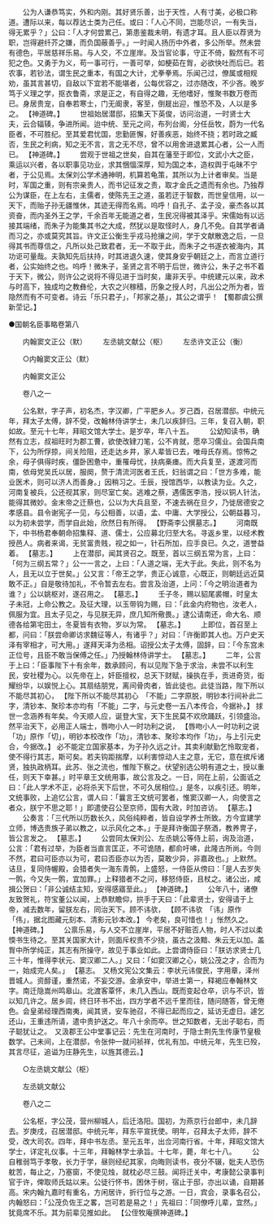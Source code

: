 <!-- { "loadSidebar": true } -->
　　公为人谦恭笃实，外和内刚。其好贤乐善，出于天性，人有寸美，必极口称道。遭际以来，每以荐达士类为己任。或曰：「人心不同，岂能尽识，一有失当，得无累乎？」公曰：「人才何尝累己，第患鉴裁未明，有遗才耳。且人臣以荐贤为职，岂得避纤芥之嫌，而负国蔽善乎。」一时闻人扬历中外者，多公所举。然未尝有德色，平居慈祥乐易。与人交，不立崖岸。及当官论事，守正不倚，毅然有不可犯之色。又勇于为义，苟一事可行，一善可举，如梗茹在胷，必欲快吐而后已。若农事，若钞法，谓生民之重本，有国之大计，尤拳拳焉。乐闻己过，僚属或相规劝，虽其言甚切，自敌以下宜若不能堪者，公每优容之，过亦随改，不少吝。晚岁笃于义理之学，抠衣鲁斋，求是正之，有自得之趣，无他嗜好，惟聚书数万卷而已。身居贵宠，自奉若寒士，门无阍隶，客至，倒屣出迎，惟恐不及，人以是多之。 【神道碑。】 
　　世祖始居潜邸，招集天下英俊，访问治道，一时贤士大夫，云合辐辏，争进所闻。迨中统、至元之间，布列台阁，分任岳牧，蔚为一代名臣者，不可胜纪。至其爱君忧国，忠勤匪懈，好善疾恶，始终不挠；若时政之臧否，生民之利病，知之无不言，言之无不尽，曾不以用舍进退累其心者，公一人而已。 【神道碑。】 
　　尝观于世祖之世矣，自其在藩至于即位，文武小大之臣，乘运以兴者，各以职事见功业，求其悃愊深厚，知为国之本，造权舆于屯昧不宁者，于公见焉。太保刘公学术通神明，机算若龟策，其所以为上计者审矣。当是时，军国之重，则有宗亲贵人，而书记征发之责，取才金氏之遗而有余也。乃独荐公为谋臣，在上左右，主儒者，使陈先王之道，虽若迂于智数，而世皇信用，以一天下，而贻子孙无疆惟休，其迹无得而名焉。呜呼！自孔子、孟子没，豪杰各以其资奋，而内圣外王之学，千余百年无能道之者，生民况得被其泽乎。宋儒始有以远接其端绪，而朱子为能集其书之大成，然犹以是取怪时人，身几不免。自其学者诵而习之，亦或莫究其旨。许文正公衡生乎戎马抢攘之间，学于文献散逸之后，一旦得其书而尊信之，凡所以处己致君者，无一不取于此，而朱子之书遂衣被海内，其功讵可量哉。夫孰知先后扶持，时其进退久速，使其身安乎朝廷之上，而言立道行者，公实始终之也。呜呼！微朱子，圣贤之言不明于后世，微许公，朱子之书不着于天下，微公，则许公之说将不得见进于当时矣，庸非天乎。中统建元以来，政术与时高下，独成均之教彝伦，大农之兴稼穑，历象之授人时，凡出公之所为者，皆隐然而有不可变者。诗云「乐只君子」，「邦家之基」，其公之谓乎！ 【蜀郡虞公撰新茔记。】


●国朝名臣事略卷第八 

　　内翰窦文正公（默） 
　　左丞姚文献公（枢） 
　　左丞许文正公（衡） 

　　○内翰窦文正公（默） 

　　内翰窦文正公 

　　卷八之一 

　　公名默，字子声，初名杰，字汉卿，广平肥乡人。岁己酉，召居潜邸。中统元年，拜太子太傅，辞不受，改翰林侍讲学士，未几以疾辞归。三年，复召入朝，职如故。至元十七年，拜昭文馆大学士。是岁卒，年八十五。 
　　公幼知读书，确然有立志，叔祖旺时为郡工曹，欲使改肄刀笔，公不肯就，愿卒习儒业。会国兵南下，公为所俘掠，间关险阻，还走达乡井，家人辈皆已去，唯母氏存焉。惊怖之余，母子俱得时疾，僵卧困惫中，重罹母忧，扶病槀瘗。而大兵复至，遂渡河而南，依母党吴氏以居，服阕，赘于清流河医者王氏，妇翁谓之曰：「世方多难，能业医术，则可以济人而善身。」因稍习之。壬辰，授馆西华，以教读为业。久之，河南复被兵，公还视其家，则尽室亡矣。逃难之蔡，遇儒医李浩，授以铜人针法，能得其微妙。金末帝之迁蔡也，公以为大兵且至，不速去祸在旦夕，乃徙居德安之孝感县。县令谢宪子一见，与公相善，以语，孟、中庸、大学授公，公朝益暮习，以为初未尝学，而学自此始，欣然日有所得。 【野斋李公撰墓志。】 
　　河南既下，中书杨君奉朝命招集释、道、儒士，公应募北归至大名。寻返乡里，以经术教授邑人。病者来谒，无贫富贵贱，视之如一，针石所加，应手良已。久之，道誉益着。 【墓志。】 
　　上在潜邸，闻其贤召之。既至，首以三纲五常为言，上曰：「何为三纲五常？」公一一言之，上曰：「人道之端，无大于此。失此，则不名为人，且无以立于世矣。」公又言：「帝王之学，贵正心诚意，心既正，则朝廷远近莫敢不正。」自是敬待加礼，不令暂去左右。尝言及治道，上问：「今之明治道者为谁？」公以姚枢对，遂召用之。 【墓志。】 
　　壬子冬，赐以貂尾裘帽，时皇太子未冠，上命公教之。及征大理，以玉带钩为赐，曰：「此金内府物也，汝老人，佩服为宜。且太子见之，与见朕无异，庶几知所儆畏。」逮公请南还，命大名、顺德各给第宅田土，冬夏皆有衣物，岁以为常。 【墓志。】 
　　上即位，首召至上都，问曰：「朕尝命卿访求魏征等人，有诸乎？」对曰：「许衡即其人也。万户史天泽有宰相才，可大用。」遂拜天泽为丞相。诏授公太子太傅，固辞，曰：「今东宫未正位号，且臣不敢当保傅之任。」乃授翰林侍讲学士。 【墓志。】 
　　二年，公言于上曰：「臣事陛下十有余年，数承顾问，有以见陛下急于求治，未尝不以利生民，安社稷为心。以先帝在上，奸臣擅权，总天下财赋，操执在手，贡进奇货，衒耀纷华，以娱悦上心。其扇结朋党，离间骨肉者，皆此徒也。此徒当路，陛下所以不能尽其初心， 【陛下所以不能尽其初心　「不能」二字原脱，明钞本行间补此二字，清钞本、聚珍本亦均有「不能」二字，与元史卷一五八本传合，今据补。】 捄世一念涵养有年矣。今天顺人应，诞登大宝，天下生民莫不欢欣踊跃，引领盛治。然平治天下，必用正人端士，唇吻小人一时功利之说， 【唇吻小人一时功利之说　「功」原作「切」，明钞本校改作「功」，清钞本、聚珍本均作「功」，与上引元史合，今据改。】 必不能定立国家基本，为子孙久远之计。其卖利献勤乞怜取宠者，使不得行其志，斯可矣。若夫钩距揣摩，以利害惊动人主之意，无它，意在摈斥诸贤，独执政柄耳。此苏、张之流也，惟陛下察之。伏望别选公明有道之士，授以重任，则天下幸甚。」时平章王文统用事，故公言及之。一日，同在上前，公面诋之曰：「此人学术不正，必将杀天下后世，不可久居相位。」是冬，以疾引还。明年，文统事败，上追忆公言，谓人曰：「曩言王文统可罢者，惟窦汉卿一人，向使言之者众，朕宁不思之耶！」即遣使召公至京师，国有大政，时加咨访。 【墓志。】 
　　公奏言：「三代所以历数长久，风俗纯粹者，皆自设学养士所致。方今宜建学立师，博选贵族子弟以教之，以示风化之本。」于是拜许衡国子祭酒，教养冑子，皆公言发之。 【墓志。】 
　　公尝同太保刘公、左丞姚公等侍上前，询及治道，公言：「君有过举，为臣者当直言匡正，不可诡随，都俞吁咈，此隆古所尚。今则不然，君曰可臣亦以为可，君曰否臣亦以为否，莫敢少异，非嘉政也。」上默然。诘旦，复同侍幄殿，会猎者失一海东青鹘，上盛怒，一侍臣从傍曰：「是人去岁失一鹘，今又失一鹘，宜加罪。」上释猎者不之问，移怒侍臣，且杖之。诸公出，咸揖公贺曰：「非公诚结主知，安得感寤至此。」 【神道碑。】 
　　公年八十，诸僚友致贺礼，符宝董公以闻，上恭默瞻仰，拱手于天曰：「此辈贤士，安得请于上帝，减去数年，留朕左右，同治天下。顾不讳欤， 【顾不讳欤　「讳」原作「伟」，据北图藏元刻本、清影元钞本改。】 今老矣，良可惜也！」怅然久之。 【神道碑。】 
　　公禀乐易，与人交不立崖岸，平居不好赃否人物，时人不过以柔愞书生待之。至其关国家大计，则面斥权贵不少挠，虽古之汲黯、朱云无以加。盖胷中所学纯正，其志有所操守，故见于事业如此。上尝谓侍臣曰：「朕访求贤士几三十年，惟得李状元、窦汉卿二人。」又曰：「如窦汉卿之心，姚公茂之才，合而为一，始成完人矣。」 【墓志。　又杨文宪公文集云：李状元讳俊民，字用章，泽州晋城人。资醇谨，重然诺，不妄交游。金承安中，举进士第一，释褐应奉翰林文字。南迁隐嵩州鸣皋山。北渡客覃怀，未几入西山。既而变起仓卒，识与不识，皆以知几许之。居乡闾，终日环书不出，四方学者不远千里而往，随问随答，曾无倦色。会皇弟经理西南夷，闻其贤，安车驰召，不得已起而应之，延访无虚日。遽乞还山，王重违所请，遣中贵护送之。年八十余而卒。世之知数者，无出子聪右，而子聪犹让之。　又汲郡王公中堂事记云：先生在河南时，于隐士荆先生传康节皇极数学。己未间，上在潜邸，令张仲一就问祯祥，优礼有加。中统元年，先生已殁，其言尽征，追谥为庄静先生，以旌其德云。】 

　　○左丞姚文献公（枢） 

　　左丞姚文献公 

　　卷八之二 

　　公名枢，字公茂，营州柳城人，后迁洛阳。国初，为燕京行台郎中，未几辞去。岁庚戌，召居潜邸。中统元年，拜东平宣抚使。明年，召拜太子太师，辞不受，改大司农。四年，拜中书左丞。至元五年，出佥河南行省。十年，拜昭文馆大学士，详定礼仪事。十三年，拜翰林学士承旨。十七年，薨，年七十八。 
　　公自稚弱笃于孝敬，长力于学，昼则经纪其家，向晦则读书，夜分不辍，妣夫人恐伤躭苦，每止之，乃塞窗，不使见烛，就枕必尽三鼓。闻将迁关中，考康懿公录事判官于许，俾取师氏姑以来。公徒行怀书，困休于树，宿止于邸，亦出以诵，自期甚高。宋内翰九嘉时有重名，方闲居许，折行位与之游。一日，宾会，录事名召公，内翰怒曰：「公茂负佐王之畧，岂可若是易之！」先祖曰：「同僚呼儿辈，宜然。」犹竟席不乐。其为前辈见推如此。 【公侄牧庵撰神道碑。】 

